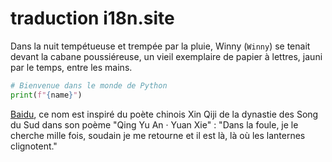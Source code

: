 # traduction i18n.site

Dans la nuit tempétueuse et trempée par la pluie, Winny (`Winny`) se tenait devant la cabane poussiéreuse, un vieil exemplaire de papier à lettres, jauni par le temps, entre les mains.

```python
# Bienvenue dans le monde de Python
print(f"{name}")
```

<a class="A" href="https://baidu.com">Baidu</a>, ce nom est inspiré du poète chinois Xin Qiji de la dynastie des Song du Sud dans son poème "Qing Yu An · Yuan Xie" : "Dans la foule, je le cherche mille fois, soudain je me retourne et il est là, là où les lanternes clignotent."